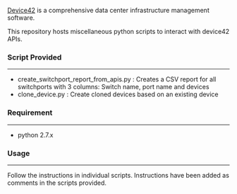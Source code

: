 [Device42](http://www.device42.com/) is a comprehensive data center infrastructure management software.

This repository hosts miscellaneous python scripts to interact with device42 APIs.


### Script Provided
-----------------------------
   * create_switchport_report_from_apis.py : Creates a CSV report for all switchports with 3 columns: Switch name, port name and devices
   * clone_device.py    :   Create cloned devices based on an existing device
### Requirement
-----------------------------
   * python 2.7.x

### Usage
-----------------------------

Follow the instructions in individual scripts. Instructions have been added as comments in the scripts provided.
